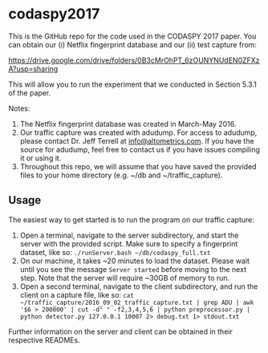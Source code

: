 # codaspy2017
This is the GitHub repo for the code used in the CODASPY 2017 paper. You can obtain our (i) Netflix fingerprint database and our (ii) test capture from:

https://drive.google.com/drive/folders/0B3cMrOhPT_6zOUNYNUdEN0ZFXzA?usp=sharing

This will allow you to run the experiment that we conducted in Section 5.3.1 of the paper.

Notes:

1. The Netflix fingerprint database was created in March-May 2016.
2. Our traffic capture was created with adudump. For access to adudump, please contact Dr. Jeff Terrell at info@altometrics.com. If you have the source for adudump, feel free to contact us if you have issues compiling it or using it.
3. Throughout this repo, we will assume that you have saved the provided files to your home directory (e.g. ~/db and ~/traffic_capture).

## Usage

The easiest way to get started is to run the program on our traffic capture:

1. Open a terminal, navigate to the server subdirectory, and start the server with the provided script. Make sure to specify a fingerprint dataset, like so: `./runServer.bash ~/db/codaspy_full.txt`
2. On our machine, it takes ~20 minutes to load the dataset. Please wait until you see the message `Server started` before moving to the next step. Note that the server will require ~30GB of memory to run.
3. Open a second terminal, navigate to the client subdirectory, and run the client on a capture file, like so: `cat ~/traffic_capture/2016_09_02_traffic_capture.txt | grep ADU | awk '$6 > 200000' | cut -d" " -f2,3,4,5,6 | python preprocessor.py | python detector.py 127.0.0.1 10007 2> debug.txt 1> stdout.txt`

Further information on the server and client can be obtained in their respective READMEs.
